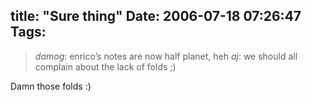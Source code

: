 title: "Sure thing"
Date: 2006-07-18 07:26:47
Tags: 
---
<blockquote>
<em>damog</em>: enrico&#8217;s notes are now half planet, heh
<em>aj</em>: we should all complain about the lack of folds ;)</blockquote>
Damn those folds :)
